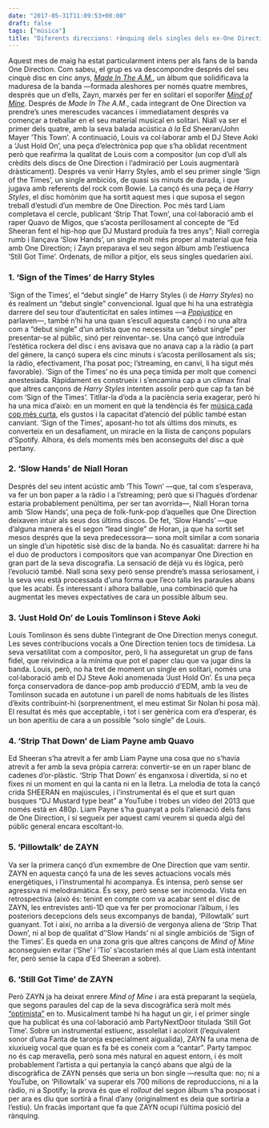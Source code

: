 ```yaml
---
date: "2017-05-31T11:09:53+00:00"
draft: false
tags: ["música"]
title: "Diferents direccions: rànquing dels singles dels ex-One Direction"
---
```

Aquest mes de maig ha estat particularment intens per als fans de la banda One Direction. Com sabeu, el grup es va descompondre després del seu cinquè disc en cinc anys, [*Made In The A.M.*](http://enricllonch.com/post/133873996379/made-in-the-am), un àlbum que solidificava la maduresa de la banda —formada aleshores per només quatre membres, després que un d’ells, Zayn, marxés per fer en solitari el soporífer *[Mind of Mine](http://enricllonch.com/post/142523427309/mind-of-mine)*. Després de *Made In The A.M.*, cada integrant de One Direction va prendre’s unes merescudes vacances i immediatament després va començar a treballar en el seu material musical en solitari. Niall va ser el primer dels quatre, amb la seva balada acústica *à la* Ed Sheeran/John Mayer ‘This Town’. A continuació, Louis va col·laborar amb el DJ Steve Aoki a ‘Just Hold On’, una peça d’electrònica pop que s’ha oblidat recentment però que reafirma la qualitat de Louis com a compositor (un cop d’ull als crèdits dels discs de One Direction i l’admiració per Louis augmentarà dràsticament). Després va venir Harry Styles, amb el seu primer single ‘Sign of the Times’, un single ambiciós, de quasi sis minuts de durada, i que jugava amb referents del rock com Bowie. La cançó és una peça de *Harry Styles*, el disc homònim que ha sortit aquest mes i que suposa el segon treball d’estudi d’un membre de One Direction. Poc més tard Liam completava el cercle, publicant ‘Strip That Town’, una col·laboració amb el raper Quavo de Migos, que s’acosta perillosament al concepte de “Ed Sheeran fent el hip-hop que DJ Mustard produïa fa tres anys”; Niall corregia rumb i llançava ‘Slow Hands’, un single molt més proper al material que feia amb One Direction; i Zayn preparava el seu segon àlbum amb l’estiuenca ‘Still Got Time’. Ordenats, de millor a pitjor, els seus singles quedarien així.

<!-- more -->

### 1. ‘Sign of the Times’ de Harry Styles

‘Sign of the Times’, el “debut single” de Harry Styles (i de *Harry Styles*) no és realment un “debut single” convencional. Igual que hi ha una estratègia darrere del seu tour d’autenticitat en sales íntimes —a [*Popjustice*](https://www.popjustice.com/briefing/alright-the-harry-styles-album-makes-a-lot-more-sense-when-you-see-it-in-a-very-authentic-location/) en parlaven—, també n’hi ha una quan s’escull aquesta cançó i no una altra com a “debut single” d’un artista que no necessita un “debut single” per presentar-se al públic, sinó per reinventar-.se. Una cançó que introduïa l’estètica rockera del disc i ens avisava que no anava cap a la ràdio (a part del gènere, la cançó supera els cinc minuts i s’acosta perillosament als sis; la ràdio, efectivament, l’ha posat poc; l’streaming, en canvi, li ha sigut més favorable). ‘Sign of the Times’ no és una peça tímida per molt que comenci anestesiada. Ràpidament es construeix i s’encamina cap a un clímax final que altres cançons de *Harry Styles* intenten assolir però que cap fa tan bé com ‘Sign of the Times’. Titllar-la d’oda a la paciència seria exagerar, però hi ha una mica d’això: en un moment en què la tendència és fer [música cada cop més curta](https://theoutline.com/post/1451/how-long-should-a-song-be-lil-uzi-vert-elvis-the-beatles), els gustos i la capacitat d’atenció del públic també estan canviant. ‘Sign of the Times’, aposant-ho tot als últims dos minuts, es converteix en un desafiament, un miracle en la llista de cançons populars d’Spotify. Alhora, és dels moments més ben aconseguits del disc a què pertany. 

### 2. ‘Slow Hands’ de Niall Horan

Després del seu intent acústic amb ‘This Town’ —que, tal com s’esperava, va fer un bon paper a la ràdio i a l’streaming; però que si l’hagués d’ordenar estaria probablement penúltima, per ser tan avorrida—, Niall Horan torna amb ‘Slow Hands’, una peça de folk-funk-pop d’aquelles que One Direction deixaven intuir als seus dos últims discos. De fet, ‘Slow Hands’ —que d’alguna manera és el segon “lead single” de Horan, ja que ha sortit set mesos després que la seva predecessora— sona molt similar a com sonaria un single d’un hipotètic sisè disc de la banda. No és casualitat: darrere hi ha el duo de productors i compositors que van acompanyar One Direction en gran part de la seva discografia. La sensació de déjà vu és lògica, però l’evolució també. Niall sona sexy però sense prendre’s massa seriosament, i la seva veu està processada d’una forma que l’eco talla les paraules abans que les acabi. És interessant i alhora ballable, una combinació que ha augmentat les meves expectatives de cara un possible àlbum seu.

### 3. ‘Just Hold On’ de Louis Tomlinson i Steve Aoki

Louis Tomlinson és sens dubte l’integrant de One Direction menys conegut. Les seves contribucions vocals a One Direction tenien tocs de timidesa. La seva versatilitat com a compositor, però, li ha asseguretat un grup de fans fidel, que reivindica a la mínima que pot el paper clau que va jugar dins la banda. Louis, però, no ha tret de moment un single en solitari, només una col·laboració amb el DJ Steve Aoki anomenada ‘Just Hold On’. És una peça força conservadora de dance-pop amb producció d’EDM, amb la veu de Tomlinson sucada en autotune i un parell de noms habituals de les llistes d’èxits contribuint-hi (sorprenentment, el meu estimat Sir Nolan hi posa mà). El resultat és més que acceptable, i tot i ser genèrica com era d’esperar, és un bon aperitiu de cara a un possible “solo single” de Louis. 

### 4. ‘Strip That Down’ de Liam Payne amb Quavo

Ed Sheeran s’ha atrevit a fer amb Liam Payne una cosa que no s’havia atrevit a fer amb la seva pròpia carrera: convertir-se en un raper blanc de cadenes d’or-plàstic. ‘Strip That Down’ és enganxosa i divertida, si no et fixes ni un moment en qui la canta ni en la lletra. La melodia de tota la cançó crida SHEERAN en majúscules, i l’instrumental és el que et surt quan busques “DJ Mustard type beat” a YouTube i trobes un vídeo del 2013 que només està en 480p. Liam Payne s’ha guanyat a pols l’alienació dels fans de One Direction, i si segueix per aquest camí veurem si queda algú del públic general encara escoltant-lo. 

### 5. ‘Pillowtalk’ de ZAYN 

Va ser la primera cançó d’un exmembre de One Direction que vam sentir. ZAYN en aquesta cançó fa una de les seves actuacions vocals més energètiques, i l’instrumental hi acompanya. És intensa, però sense ser agressiva ni melodramàtica. És sexy, però sense ser incòmoda. Vista en retrospectiva (això és: tenint en compte com va acabar sent el disc de ZAYN, les entrevistes anti-1D que va fer per promocionar l’àlbum, i les posteriors decepcions dels seus excompanys de banda), ‘Pillowtalk’ surt guanyant. Tot i així, no arriba a la diversió de vergonya aliena de ‘Strip That Down’, ni al bop de qualitat d’‘Slow Hands’ ni al single ambiciós de ‘Sign of the Times’. Es queda en una zona gris que altres cançons de *Mind of Mine* aconseguien evitar (‘She’ i ‘Tio’ s’acostarien més al que Liam està intentant fer, però sense la capa d’Ed Sheeran a sobre). 

### 6. ‘Still Got Time’ de ZAYN

Però ZAYN ja ha deixat enrere *Mind of Mine* i ara està preparant la seqüela, que segons paraules del cap de la seva discogràfica serà molt més [“optimista”](https://www.popjustice.com/thenews/apparently-zayns-forthcoming-new-album-has-a-more-optimistic-tone/) en to. Musicalment també hi ha hagut un gir, i el primer single que ha publicat és una col·laboració amb PartyNextDoor titulada ‘Still Got Time’. Sobre un instrumental estiuenc, assolellat i acolorit (l’equivalent sonor d’una Fanta de taronja especialment aigualida), ZAYN fa una mena de xiuxiueig vocal que quan es fa bé es coneix com a “cantar”. Party tampoc no és cap meravella, però sona més natural en aquest entorn, i és molt probablement l’artista a qui pertanyia la cançó abans que algú de la discogràfica de ZAYN pensés que seria un bon single —resulta que: no; ni a YouTube, on ‘Pillowtalk’ va superar els 700 milions de reproduccions, ni a la ràdio, ni a Spotify; la prova és que el *rollout* del segon àlbum s’ha posposat i per ara es diu que sortirà a final d’any (originalment es deia que sortiria a l’estiu). Un fracàs important que fa que ZAYN ocupi l’última posició del rànquing.